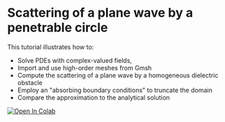 # Scattering of a plane wave by a penetrable circle

This tutorial illustrates how to:
 
 * Solve PDEs with complex-valued fields,
 * Import and use high-order meshes from Gmsh
 * Compute the scattering of a plane wave by a homogeneous dielectric obstacle
 * Employ an "absorbing boundary conditions" to truncate the domain
 * Compare the approximation to the analytical solution

[![Open In Colab](https://colab.research.google.com/assets/colab-badge.svg)](https://colab.research.google.com/github/IgorBaratta/FEniCSxCourse/blob/ICMC23/Problem5_Navier-Stokes/navier_stokes.ipynb)
